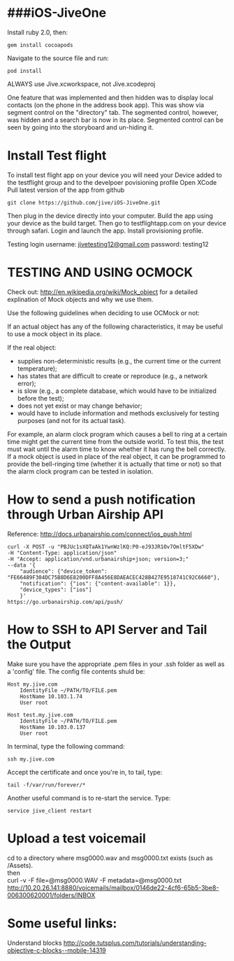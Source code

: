 ###iOS-JiveOne
===========

Install ruby 2.0, then:
```
gem install cocoapods
```

Navigate to the source file and run:
```
pod install
```

ALWAYS use Jive.xcworkspace, not Jive.xcodeproj


One feature that was implemented and then hidden was to display local contacts (on the phone in the address book app). This was show via segment control on the "directory" tab. The segmented control, however, was hidden and a search bar is now in its place. Segmented control can be seen by going into the storyboard and un-hiding it. 



Install Test flight
=
To install test flight app on your device you will need your Device added to the testflight group and to the develpoer povisioning profile
Open XCode
Pull latest version of the app from github
```
git clone https://github.com/jive/iOS-JiveOne.git
```

Then plug in the device directly into your computer.
Build the app using your device as the build target.
Then go to testflightapp.com on your device through safari.
Login and launch the app.
Install provisioning profile.

Testing login
username: jivetesting12@gmail.com
password: testing12

TESTING AND USING OCMOCK
==============
Check out: http://en.wikipedia.org/wiki/Mock_object for a detailed explination of Mock objects and why we use them.

Use the following guidelines when deciding to use OCMock or not:

If an actual object has any of the following characteristics, it may be useful to use a mock object in its place.

If the real object:
* supplies non-deterministic results (e.g., the current time or the current temperature);
* has states that are difficult to create or reproduce (e.g., a network error);
* is slow (e.g., a complete database, which would have to be initialized before the test);
* does not yet exist or may change behavior;
* would have to include information and methods exclusively for testing purposes (and not for its actual task).

For example, an alarm clock program which causes a bell to ring at a certain time might get the current time from the outside world. To test this, the test must wait until the alarm time to know whether it has rung the bell correctly. If a mock object is used in place of the real object, it can be programmed to provide the bell-ringing time (whether it is actually that time or not) so that the alarm clock program can be tested in isolation.



How to send a push notification through Urban Airship API 
==========
Reference: http://docs.urbanairship.com/connect/ios_push.html
```
curl -X POST -u "PBJUc1sXQTaAk1YwnWzlKQ:P0-eJ93JR1Ov7OmltF5XDw"
-H "Content-Type: application/json"
-H "Accept: application/vnd.urbanairship+json; version=3;"
--data '{
	"audience": {"device_token": "FE66489F304DC75B8D6E8200DFF8A456E8DAEACEC428B427E9518741C92C6660"}, 
	"notification": {"ios": {"content-available": 1}}, 
	"device_types": ["ios"]
	}'
https://go.urbanairship.com/api/push/
```

How to SSH to API Server and Tail the Output
==========
Make sure you have the appropriate .pem files in your .ssh folder as well as a 'config' file. The config file contents shuld be:
```
Host my.jive.com
	IdentityFile ~/PATH/TO/FILE.pem
	HostName 10.103.1.74
	User root

Host test.my.jive.com
	IdentityFile ~/PATH/TO/FILE.pem
	HostName 10.103.0.137
	User root
```
In terminal, type the following command:
```
ssh my.jive.com
```
Accept the certificate and once you're in, to tail, type: 
```
tail -f/var/run/forever/*
```
Another useful command is to re-start the service. Type:
```
service jive_client restart
```

Upload a test voicemail
====
cd to a directory where msg0000.wav and msg0000.txt exists (such as /Assets).
<br>
then
<br>
curl -v -F file=@msg0000.WAV -F metadata=@msg0000.txt http://10.20.26.141:8880/voicemails/mailbox/0146de22-4cf6-65b5-3be8-006300620001/folders/INBOX

Some useful links:
==========

Understand blocks
http://code.tutsplus.com/tutorials/understanding-objective-c-blocks--mobile-14319
